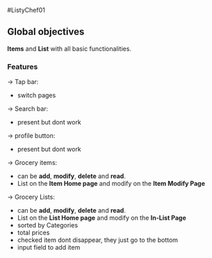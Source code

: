 #ListyChef01 


## Global objectives

**Items** and **List** with all basic functionalities.

### Features

-> Tap bar:
- switch pages

-> Search bar:
- present but dont work 

-> profile button:
- present but dont work

-> Grocery items:
- can be **add**, **modify**, **delete** and **read**.
- List on the **Item Home page** and modify on the **Item Modify Page**

-> Grocery Lists:
- can be **add**, **modify**, **delete** and **read**.
- List on the **List Home page** and modify on the **In-List Page**
- sorted by Categories
- total prices
-  checked item dont disappear, they just go to the bottom
- input field to add item
